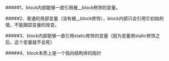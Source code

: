 #####1、block内部能够一直引用被__block修饰的变量。

#####2、普通的局部变量（没有被__block修饰），block内部只会引用它初始的值，不能跟踪变量的改变。

#####3、block内部能够一直引用static修饰的变量（因为变量用static修饰之后，这个变量就不会死）

#####4、block本质上是一个指向结构体的指针
